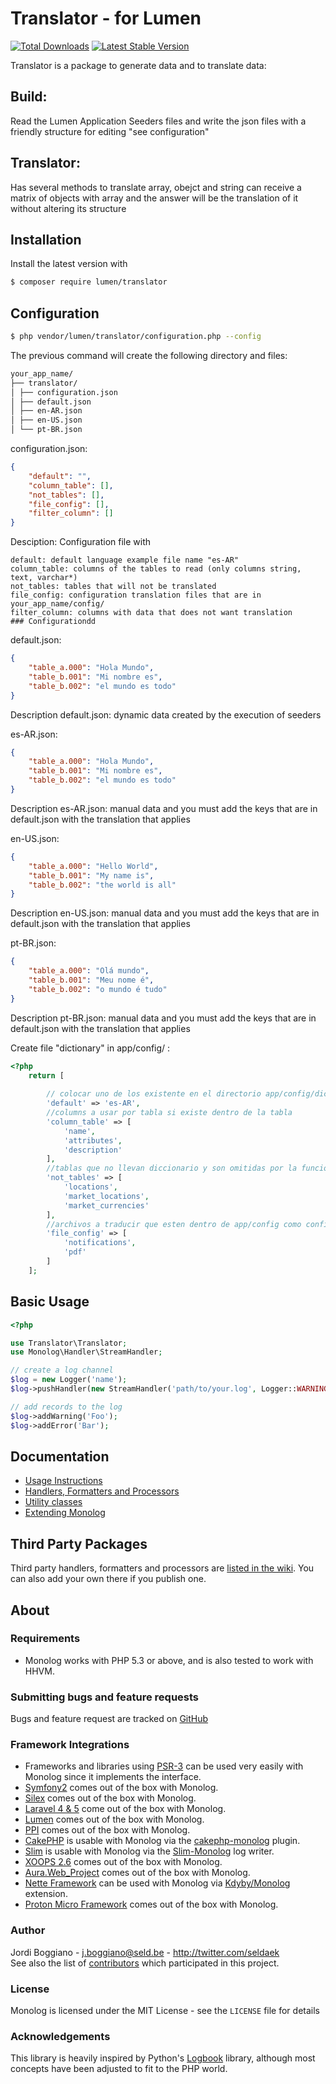 # Translator - for Lumen 
[![Total Downloads](https://img.shields.io/packagist/dt/monolog/monolog.svg)](https://packagist.org/packages/monolog/monolog)
[![Latest Stable Version](https://img.shields.io/packagist/v/monolog/monolog.svg)](https://packagist.org/packages/monolog/monolog)

Translator is a package to generate data and to translate data:

## Build: 
Read the Lumen Application Seeders files and write the json files with a friendly structure for editing "see configuration"

## Translator: 
Has several methods to translate array, obejct and string can receive a matrix of objects with array and the answer will be the translation of it without altering its structure


## Installation

Install the latest version with

```bash
$ composer require lumen/translator
```


## Configuration

```bash
$ php vendor/lumen/translator/configuration.php --config
```
The previous command will create the following directory and files:

```bash
your_app_name/
├── translator/
│ ├── configuration.json
│ ├── default.json
│ ├── en-AR.json
│ ├── en-US.json
│ └── pt-BR.json
```
configuration.json:
```json
{
    "default": "",
    "column_table": [],
    "not_tables": [],
    "file_config": [],
    "filter_column": []
}
```
Desciption: Configuration file with

	default: default language example file name "es-AR"
	column_table: columns of the tables to read (only columns string, text, varchar*)
	not_tables: tables that will not be translated
	file_config: configuration translation files that are in your_app_name/config/
	filter_column: columns with data that does not want translation
	### Configurationdd

default.json:
```json
{
    "table_a.000": "Hola Mundo",
    "table_b.001": "Mi nombre es",
    "table_b.002": "el mundo es todo"
}
```
Description default.json: dynamic data created by the execution of seeders

es-AR.json:
```json
{
    "table_a.000": "Hola Mundo",
    "table_b.001": "Mi nombre es",
    "table_b.002": "el mundo es todo"
}
```
Description es-AR.json: manual data and you must add the keys that are in default.json with the translation that applies

en-US.json:
```json
{
    "table_a.000": "Hello World",
    "table_b.001": "My name is",
    "table_b.002": "the world is all"
}
```
Description en-US.json: manual data and you must add the keys that are in default.json with the translation that applies

pt-BR.json:
```json
{
    "table_a.000": "Olá mundo",
    "table_b.001": "Meu nome é",
    "table_b.002": "o mundo é tudo"
}
```
Description pt-BR.json: manual data and you must add the keys that are in default.json with the translation that applies



























Create file "dictionary" in app/config/ :

```php
<?php
	return [
		
		// colocar uno de los existente en el directorio app/config/dictionary/
		'default' => 'es-AR', 
		//columns a usar por tabla si existe dentro de la tabla
        'column_table' => [
            'name', 
            'attributes', 
            'description'
        ],
        //tablas que no llevan diccionario y son omitidas por la funcion
        'not_tables' => [
            'locations',
            'market_locations',
            'market_currencies'
        ],
        //archivos a traducir que esten dentro de app/config como configuraciones especiales
        'file_config' => [
            'notifications',
            'pdf'
        ]
	];


```
## Basic Usage

```php
<?php

use Translator\Translator;
use Monolog\Handler\StreamHandler;

// create a log channel
$log = new Logger('name');
$log->pushHandler(new StreamHandler('path/to/your.log', Logger::WARNING));

// add records to the log
$log->addWarning('Foo');
$log->addError('Bar');
```

## Documentation

- [Usage Instructions](doc/01-usage.md)
- [Handlers, Formatters and Processors](doc/02-handlers-formatters-processors.md)
- [Utility classes](doc/03-utilities.md)
- [Extending Monolog](doc/04-extending.md)

## Third Party Packages

Third party handlers, formatters and processors are
[listed in the wiki](https://github.com/Seldaek/monolog/wiki/Third-Party-Packages). You
can also add your own there if you publish one.

## About

### Requirements

- Monolog works with PHP 5.3 or above, and is also tested to work with HHVM.

### Submitting bugs and feature requests

Bugs and feature request are tracked on [GitHub](https://github.com/Seldaek/monolog/issues)

### Framework Integrations

- Frameworks and libraries using [PSR-3](https://github.com/php-fig/fig-standards/blob/master/accepted/PSR-3-logger-interface.md)
  can be used very easily with Monolog since it implements the interface.
- [Symfony2](http://symfony.com) comes out of the box with Monolog.
- [Silex](http://silex.sensiolabs.org/) comes out of the box with Monolog.
- [Laravel 4 & 5](http://laravel.com/) come out of the box with Monolog.
- [Lumen](http://lumen.laravel.com/) comes out of the box with Monolog.
- [PPI](http://www.ppi.io/) comes out of the box with Monolog.
- [CakePHP](http://cakephp.org/) is usable with Monolog via the [cakephp-monolog](https://github.com/jadb/cakephp-monolog) plugin.
- [Slim](http://www.slimframework.com/) is usable with Monolog via the [Slim-Monolog](https://github.com/Flynsarmy/Slim-Monolog) log writer.
- [XOOPS 2.6](http://xoops.org/) comes out of the box with Monolog.
- [Aura.Web_Project](https://github.com/auraphp/Aura.Web_Project) comes out of the box with Monolog.
- [Nette Framework](http://nette.org/en/) can be used with Monolog via [Kdyby/Monolog](https://github.com/Kdyby/Monolog) extension.
- [Proton Micro Framework](https://github.com/alexbilbie/Proton) comes out of the box with Monolog.

### Author

Jordi Boggiano - <j.boggiano@seld.be> - <http://twitter.com/seldaek><br />
See also the list of [contributors](https://github.com/Seldaek/monolog/contributors) which participated in this project.

### License

Monolog is licensed under the MIT License - see the `LICENSE` file for details

### Acknowledgements

This library is heavily inspired by Python's [Logbook](http://packages.python.org/Logbook/)
library, although most concepts have been adjusted to fit to the PHP world.
